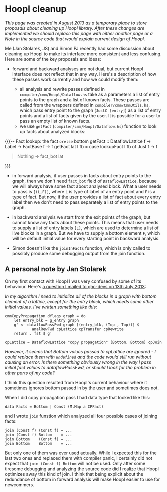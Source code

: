 # Hoopl cleanup

*This page was created in August 2013 as a temporary place to store proposals about cleaning up Hoopl library. After these changes are implemented we should replace this page with either another page or a Note in the source code that would explain current design of Hoopl.*


Me (Jan Stolarek, JS) and Simon PJ recently had some discussion about cleaning up Hoopl to make its interface more consistent and less confusing. Here are some of the key proposals and ideas:

- forward and backward analyses are not dual, but current Hoopl interface does not reflect that in any way. Here's a description of how these passes work currently and how we could modify them:

  - all analysis and rewrite passes defined in `compiler/cmm/Hoopl/Dataflow.hs` take as a parameters a list of entry points to the graph and a list of known facts. These passes are called from the wrappers defined in `compiler/cmm/CmmUtils.hs`, which pass entry point to the graph (`JustC [entry]`) as a list of entry points and a list of facts given by the user. It is possible for a user to pass an empty list of known facts.
  - we use `getFact` (`compiler/cmm/Hoopl/Dataflow.hs`) function to look up facts about analyzed blocks:


{{{-- Fact lookup: the fact `orelse` bottom
getFact  :: DataflowLattice f -\> Label -\> FactBase f -\> f
getFact lat l fb = case lookupFact l fb of Just  f -\> f

>
> Nothing -\> fact_bot lat


}}}

- in forward analysis, if user passes in facts about entry points to the graph, then we don't need `fact_bot` field of `DataflowLattice`, because we will always have some fact about analysed block. What a user needs to pass is `[(L,F)]`, where `L` is type of label of an entry point and `F` is a type of fact. But now, if the user provides a list of fact about every entry label then we don't need to pass separately a list of entry points to the graph.
- in backward analysis we start from the exit points of the graph, but cannot know any facts about these points. This means that user needs to supply a list of entry labels `[L]`, which are used to determine a list of live blocks in a graph. But we have to supply a bottom element `F`, which will be default initial value for every starting point in backward analysis.

- Simon doesn't like the `joinInFacts` function, which is only called to possibly produce some debugging output from the join function.

## A personal note by Jan Stolarek


On my first contact with Hoopl I was very confused by some of its behaviour. Here's [ a question I mailed to ghc-devs on 13th July 2013](http://www.haskell.org/pipermail/ghc-devs/2013-July/001757.html):

*In my algorithm I need to initialize all of the blocks in a graph with bottom element of a lattice, except for the entry block, which needs some other initial values. I've written something like this:*

```wiki
cmmCopyPropagation dflags graph = do
    let entry_blk = g_entry graph
    g' <- dataflowPassFwd graph [(entry_blk, (Top , Top))] $
            analRewFwd cpLattice cpTransfer cpRewrite
    return . fst $ g'

cpLattice = DataflowLattice "copy propagation" (Bottom, Bottom) cpJoin
```

*However, it seems that Bottom values passed to cpLattice are ignored - I could replace them with `undefined` and the code would still run without causing an error. Is there something obviously wrong in the way I pass initial fact values to dataflowPassFwd, or should I look for the problem in other parts of my code?*


I think this question resulted from Hoopl's current behaviour where it sometimes ignores bottom passed in by the user and sometimes does not.


When I did copy propagation pass I had data type that looked like this:

```wiki
data Facts = Bottom | Const (M.Map a CPFact)
```


and I wrote `join` funstion which analyzed all four possible cases of joining facts:

```wiki
join (Const f) (Const f) = ...
join (Const f) Bottom    = ...
join Bottom    (Const f) = ...
join Bottom    Bottom    = ...
```


But only one of them was ever used actually. While I expected this for the last two ones and replaced them with compiler panic, I certainly did not expect that `join (Const f) Bottom` will not be used. Only after some tiresome debugging and analyzing the source code did I realize that Hoopl optimizes away this kind of join. I think that being explicit about the redundance of bottom in forward analysis will make Hoopl easier to use for newcommers.
